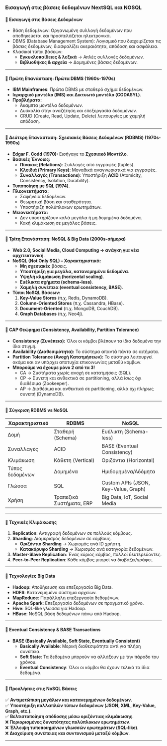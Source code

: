### Εισαγωγή στις βάσεις δεδομένων NextSQL και NOSQL  

#### **🔹 Εισαγωγή στις Βάσεις Δεδομένων**  
- Βάση δεδομένων: Οργανωμένη συλλογή δεδομένων που αποθηκεύεται και προσπελάζεται ηλεκτρονικά.  
- DBMS (Database Management System): Λογισμικό που διαχειρίζεται τις βάσεις δεδομένων, διασφαλίζει ακεραιότητα, απόδοση και ασφάλεια.  
- Κλασικοί τύποι βάσεων:  
  - **Εγκυκλοπαίδειες & λεξικά** → Απλές συλλογές δεδομένων.  
  - **Βιβλιοθήκες & αρχεία** → Δομημένες βάσεις δεδομένων.  

---

#### **🔹 Πρώτη Επανάσταση: Πρώτα DBMS (1960s-1970s)**  
- **IBM Mainframes**: Πρώτα DBMS με σταθερό σχήμα δεδομένων.  
- **Ιεραρχικό μοντέλο (IMS) και Δικτυωτό μοντέλο (CODASYL)**.  
- **Προβλήματα**:  
  - Άκαμπτα μοντέλα δεδομένων.  
  - Δυσκολία στην αναζήτηση και επεξεργασία δεδομένων.  
  - CRUD (Create, Read, Update, Delete) λειτουργίες με χαμηλή απόδοση.  

---

#### **🔹 Δεύτερη Επανάσταση: Σχεσιακές Βάσεις Δεδομένων (RDBMS) (1970s-1990s)**  
- **Edgar F. Codd (1970):** Εισήγαγε το **Σχεσιακό Μοντέλο**.  
- **Βασικές Έννοιες:**  
  - **Πίνακες (Relations)**: Συλλογές από εγγραφές (tuples).  
  - **Κλειδιά (Primary Keys)**: Μοναδικά αναγνωριστικά για εγγραφές.  
  - **Συναλλαγές (Transactions)**: Υποστήριξη **ACID** (Atomicity, Consistency, Isolation, Durability).  
- **Τυποποίηση με SQL (1974)**.  
- **Πλεονεκτήματα:**  
  - Σαφήνεια δεδομένων.  
  - Θεωρητική βάση και σταθερότητα.  
  - Υποστήριξη πολύπλοκων ερωτημάτων.  
- **Μειονεκτήματα:**  
  - Δεν υποστηρίζουν καλά μεγάλα ή μη δομημένα δεδομένα.  
  - Κακή κλιμάκωση σε μεγάλες βάσεις.  

---

#### **🔹 Τρίτη Επανάσταση: NoSQL & Big Data (2000s-σήμερα)**  
- **Web 2.0, Social Media, Cloud Computing → ανάγκη για νέα αρχιτεκτονική**.  
- **NoSQL (Not Only SQL) – Χαρακτηριστικά:**  
  - **Μη σχεσιακές** βάσεις.  
  - **Υποστήριξη για μεγάλα, κατανεμημένα δεδομένα**.  
  - **Υψηλή κλιμάκωση (horizontal scaling)**.  
  - **Ευέλικτα σχήματα (schema-less)**.  
  - **Χαμηλή συνέπεια (eventual consistency, BASE)**.  
- **Τύποι NoSQL Βάσεων:**  
  1. **Key-Value Stores** (π.χ. Redis, DynamoDB).  
  2. **Column-Oriented Stores** (π.χ. Cassandra, HBase).  
  3. **Document-Oriented** (π.χ. MongoDB, CouchDB).  
  4. **Graph Databases** (π.χ. Neo4j).  

---

#### **🔹 CAP Θεώρημα (Consistency, Availability, Partition Tolerance)**  
- **Consistency (Συνέπεια):** Όλοι οι κόμβοι βλέπουν τα ίδια δεδομένα την ίδια στιγμή.  
- **Availability (Διαθεσιμότητα):** Το σύστημα απαντά πάντα σε αιτήματα.  
- **Partition Tolerance (Ανοχή Κατατμήσεων):** Το σύστημα λειτουργεί ακόμα και αν υπάρχει αποτυχία επικοινωνίας μεταξύ κόμβων.  
- **Μπορούμε να έχουμε μόνο 2 από τα 3!**  
  - CA → Συστήματα χωρίς ανοχή σε κατατμήσεις (SQL).  
  - CP → Συνεπή και ανθεκτικά σε partitioning, αλλά ίσως όχι διαθέσιμα (Zookeeper).  
  - AP → Διαθέσιμα και ανθεκτικά σε partitioning, αλλά όχι πλήρως συνεπή (DynamoDB).  

---

#### **🔹 Σύγκριση RDBMS vs NoSQL**  
| Χαρακτηριστικό  | RDBMS | NoSQL |
|-----------------|-------|-------|
| Δομή | Σταθερή (Schema) | Ευέλικτη (Schema-less) |
| Συναλλαγές | ACID | BASE (Eventual Consistency) |
| Κλιμάκωση | Κάθετη (Vertical) | Οριζόντια (Horizontal) |
| Τύπος δεδομένων | Δομημένα | Ημιδομημένα/Αδόμητα |
| Γλώσσα | SQL | Custom APIs (JSON, Key-Value, Graph) |
| Χρήση | Τραπεζικά Συστήματα, ERP | Big Data, IoT, Social Media |

---

#### **🔹 Τεχνικές Κλιμάκωσης**  
1. **Replication**: Αντιγραφή δεδομένων σε πολλούς κόμβους.  
2. **Sharding**: Διαμερισμός δεδομένων σε κόμβους.  
   - **Οριζόντιο Sharding** → Χωρισμός ανά ID χρήστη.  
   - **Κατακόρυφο Sharding** → Χωρισμός ανά κατηγορία δεδομένων.  
3. **Master-Slave Replication**: Ένας κύριος κόμβος, πολλοί δευτερεύοντες.  
4. **Peer-to-Peer Replication**: Κάθε κόμβος μπορεί να διαβάζει/γράφει.  

---

#### **🔹 Τεχνολογίες Big Data**  
- **Hadoop**: Αποθήκευση και επεξεργασία Big Data.  
- **HDFS**: Κατανεμημένο σύστημα αρχείων.  
- **MapReduce**: Παράλληλη επεξεργασία δεδομένων.  
- **Apache Spark**: Επεξεργασία δεδομένων σε πραγματικό χρόνο.  
- **Hive**: SQL-like γλώσσα για Hadoop.  
- **HBase**: NoSQL βάση δεδομένων πάνω από Hadoop.  

---

#### **🔹 Eventual Consistency & BASE Transactions**  
- **BASE (Basically Available, Soft State, Eventually Consistent)**  
  - **Basically Available**: Μερική διαθεσιμότητα αντί για πλήρη συνέπεια.  
  - **Soft State**: Τα δεδομένα μπορούν να αλλάξουν με την πάροδο του χρόνου.  
  - **Eventual Consistency**: Όλοι οι κόμβοι θα έχουν τελικά τα ίδια δεδομένα.  

---

#### **🔹 Προκλήσεις στις NoSQL Βάσεις**  
✅ **Αντιμετώπιση μεγάλων και κατανεμημένων δεδομένων**.  
✅ **Υποστήριξη πολλαπλών τύπων δεδομένων (JSON, XML, Key-Value, Graph, etc.)**.  
✅ **Βελτιστοποίηση απόδοσης μέσω οριζόντιας κλιμάκωσης**.  
❌ **Περιορισμένες δυνατότητες πολύπλοκων ερωτημάτων**.  
❌ **Έλλειψη τυποποιημένων γλωσσών ερωτημάτων (SQL-like)**.  
❌ **Διαχείριση συνέπειας και συντονισμού μεταξύ κόμβων**.  

---
